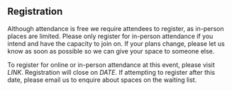 ## Registration

Although attendance is free we require attendees to register, as in-person
places are limited. Please only register for in-person attendance if you intend
and have the capacity to join on. If your plans change, please let us know as
soon as possible so we can give your space to someone else.

To register for online or in-person attendance at this event, please visit
*LINK*. Registration will close on *DATE*. If attempting to register after this
date, please email us to enquire about spaces on the waiting list.
